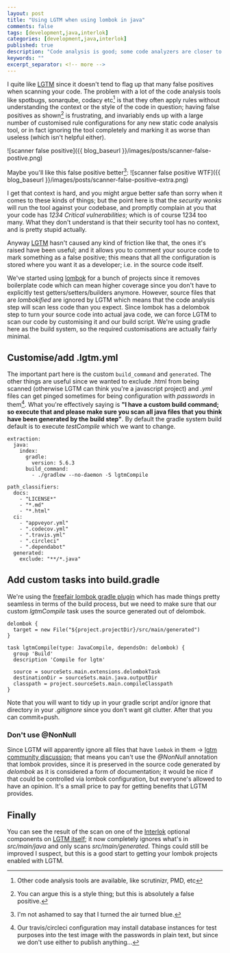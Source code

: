 ```yaml
---
layout: post
title: "Using LGTM when using lombok in java"
comments: false
tags: [development,java,interlok]
categories: [development,java,interlok]
published: true
description: "Code analysis is good; some code analyzers are closer to my definition of useful"
keywords: ""
excerpt_separator: <!-- more -->
---
```


I quite like [LGTM][] since it doesn't tend to flag up that many false positives when scanning your code. The problem with a lot of the code analysis tools like spotbugs, sonarqube, codacy etc[^1] is that they often apply rules without understanding the context or the style of the code in question; having false positives as shown[^2] is frustrating, and invariably ends up with a large number of customised rule configurations for any new static code analysis tool, or in fact ignoring the tool completely and marking it as worse than useless (which isn't helpful either).

![scanner false positive]({{ blog_baseurl }}/images/posts/scanner-false-postive.png)


<!-- more -->

Maybe you'll like this false positive better[^3]: ![scanner false positive WTF]({{ blog_baseurl }}/images/posts/scanner-false-positive-extra.png)

I get that context is hard, and you might argue better safe than sorry when it comes to these kinds of things; but the point here is that the _security wonks_ will run the tool against your codebase, and promptly complain at you that your code has _1234 Critical vulnerabilities_; which is of course 1234 too many. What they don't understand is that their security tool has no context, and is pretty stupid actually.

Anyway [LGTM][] hasn't caused any kind of friction like that, the ones it's raised have been useful; and it allows you to comment your source code to mark something as a false positive; this means that all the configuration is stored where you want it as a developer; i.e. in the source code itself.

We've started using [lombok][] for a bunch of projects since it removes boilerplate code which can mean higher coverage since you don't have to explicitly test getters/setters/builders anymore. However, source files that are _lombokified_ are ignored by LGTM which means that the code analysis step will scan less code than you expect. Since lombok has a delombok step to turn your source code into actual java code, we can force LGTM to scan our code by customising it and our build script. We're using gradle here as the build system, so the required customisations are actually fairly minimal.

## Customise/add .lgtm.yml

The important part here is the custom `build_command` and `generated`. The other things are useful since we wanted to exclude .html from being scanned (otherwise LGTM can think you're a javascript project) and _.yml_ files can get pinged sometimes for being configuration with _passwords_ in them[^4]. What you're effectively saying is __"I have a custom build command; so execute that and please make sure you scan all java files that you think have been generated by the build step"__. By default the gradle system build default is to execute _testCompile_ which we want to change.

```
extraction:
  java:
    index:
      gradle:
        version: 5.6.3
      build_command:
        - ./gradlew --no-daemon -S lgtmCompile

path_classifiers:
  docs:
    - "LICENSE*"
    - "*.md"
    - "*.html"
  ci:
    - "appveyor.yml"
    - ".codecov.yml"
    - ".travis.yml"
    - ".circleci"
    - ".dependabot"
  generated:
    exclude: "**/*.java"
```

## Add custom tasks into build.gradle

We're using the [freefair lombok gradle plugin][] which has made things pretty seamless in terms of the build process, but we need to make sure that our custom _lgtmCompile_ task uses the source generated out of delombok.

```
delombok {
  target = new File("${project.projectDir}/src/main/generated")
}

task lgtmCompile(type: JavaCompile, dependsOn: delombok) {
  group 'Build'
  description 'Compile for lgtm'

  source = sourceSets.main.extensions.delombokTask
  destinationDir = sourceSets.main.java.outputDir
  classpath = project.sourceSets.main.compileClasspath
}
```

Note that you will want to tidy up in your gradle script and/or ignore that directory in your _.gitignore_ since you don't want git clutter. After that you can commit+push.

### Don't use @NonNull

Since LGTM will apparently ignore all files that have `lombok` in them -> [lgtm community discussion](https://discuss.lgtm.com/t/support-for-lombok/2426); that means you can't use the _@NonNull_ annotation that lombok provides, since it is preserved in the source code generated by _delombok_ as it is considered a form of documentation; it would be nice if that could be controlled via lombok configuration, but everyone's allowed to have an opinion. It's a small price to pay for getting benefits that LGTM provides.

## Finally

You can see the result of the scan on one of the [Interlok](https://interlok.adaptris.net) optional components on [LGTM itself](https://lgtm.com/projects/g/adaptris/interlok-nats/latest/files/); it now completely ignores what's in _src/main/java_ and only scans _src/main/generated_. Things could still be improved I suspect, but this is a good start to getting your lombok projects enabled with LGTM.


[LGTM]: https://lgtm.com
[lombok]: https://projectlombok.org
[freefair lombok gradle plugin]: https://plugins.gradle.org/plugin/io.freefair.lombok/4.1.3

[^1]: Other code analysis tools are available, like scrutinizr, PMD, etc
[^2]: You can argue this is a style thing; but this is absolutely a false positive.
[^3]: I'm not ashamed to say that I turned the air turned blue.
[^4]: Our travis/circleci configuration may install database instances for test purposes into the test image with the passwords in plain text, but since we don't use either to publish anything...